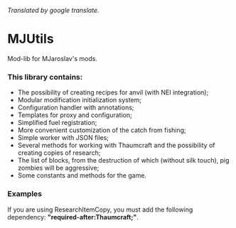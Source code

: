 _Translated by google translate._

# MJUtils #

Mod-lib for MJaroslav's mods.

### This library contains: ###

* The possibility of creating recipes for anvil (with NEI integration);
* Modular modification initialization system;
* Configuration handler with annotations;
* Templates for proxy and configuration;
* Simplified fuel registration;
* More convenient customization of the catch from fishing;
* Simple worker with JSON files;
* Several methods for working with Thaumcraft and the possibility of creating copies of research;
* The list of blocks, from the destruction of which (without silk touch), pig zombies will be aggressive;
* Some constants and methods for the game.

### Examples ###

If you are using ResearchItemCopy, you must add the following dependency: **"required-after:Thaumcraft;"**.